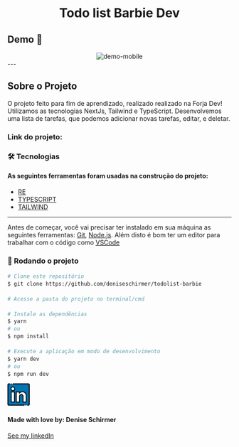 <h1 style="text-align: center; font-weight: bold;">Todo list Barbie Dev</h1>

## Demo 📸

<div align="center">

   <img src="./public/barbie.gif" alt="demo-mobile" height="425">

</div> 
 ---

## Sobre o Projeto

O projeto feito para fim de aprendizado, realizado realizado na Forja Dev!
Utilizamos as tecnologias NextJs, Tailwind e TypeScript. Desenvolvemos uma lista de tarefas, que podemos adicionar novas tarefas, editar, e deletar.

### Link do projeto:

### 🛠 Tecnologias

#### As seguintes ferramentas foram usadas na construção do projeto:

- [RE](https://pt-br.reactjs.org/)
- [TYPESCRIPT](https://www.typescriptlang.org/docs/)
- [TAILWIND](https://tailwindcss.com/)

---

Antes de começar, você vai precisar ter instalado em sua máquina as seguintes ferramentas:
[Git](https://git-scm.com), [Node.js](https://nodejs.org/en/).
Além disto é bom ter um editor para trabalhar com o código como [VSCode](https://code.visualstudio.com/)

### 🎲 Rodando o projeto

```bash
# Clone este repositório
$ git clone https://github.com/deniseschirmer/todolist-barbie

# Acesse a pasta do projeto no terminal/cmd

# Instale as dependências
$ yarn
# ou
$ npm install

# Execute a aplicação em modo de desenvolvimento
$ yarn dev
# ou
$ npm run dev

```

<a href="https://raw.githubusercontent.com/ARTHURPC03/Proffy-FullStack/master/github/linkedin.png">
<img src="https://raw.githubusercontent.com/ARTHURPC03/Proffy-FullStack/master/github/linkedin.png" alt="LinkedIn" height="50"></a>
<br />

#### Made with love by: Denise Schirmer

[See my linkedIn](https://www.linkedin.com/in/denise-s-lima-schirmer-9702661ba/)

